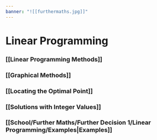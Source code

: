```yaml
---
banner: "![[furthermaths.jpg]]"
---
```

# Linear Programming

### [[Linear Programming Methods]]

### [[Graphical Methods]]

### [[Locating the Optimal Point]]

### [[Solutions with Integer Values]]

### [[School/Further Maths/Further Decision 1/Linear Programming/Examples|Examples]]
